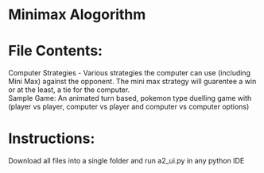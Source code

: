 # Minimax Alogorithm

# File Contents:
Computer Strategies - Various strategies the computer can use (including Mini Max) against the opponent. The mini max strategy will guarentee a win or at the least, a tie for the computer. <br/>
Sample Game: An animated turn based, pokemon type duelling game with (player vs player, computer vs player and computer vs computer options)


# Instructions:
Download all files into a single folder and run a2_ui.py in any python IDE
